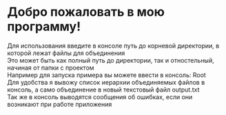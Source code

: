 # Добро пожаловать в мою программу!  
Для использования введите в консоле путь до корневой директории, в которой лежат файлы для объединения  
Это может быть как полный путь до директории, так и отностельный, начиная от папки с проектом  
Например для запуска примера вы можете ввести в консоль: Root  
Для удобства я вывожу список иерархии объединяемых файлов в консоль, а само объединение в новый текстовый файл output.txt  
Так же в консоль выводятся сообщения об ошибках, если они возникают при работе приложения  
